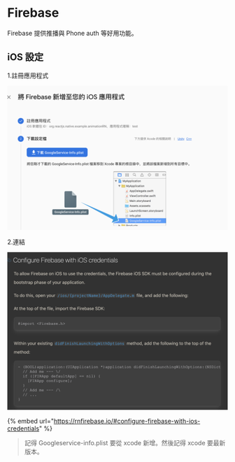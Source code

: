 # Firebase

Firebase 提供推播與 Phone auth 等好用功能。

## iOS 設定

1.註冊應用程式

![](<../../.gitbook/assets/截圖 2021-03-22 上午10.01.26.png>)

2.連結

![](<../../.gitbook/assets/截圖 2021-03-22 上午10.01.43.png>)

{% embed url="https://rnfirebase.io/#configure-firebase-with-ios-credentials" %}

> &#x20;記得 Googleservice-info.plist 要從 xcode 新增。然後記得 xcode 要最新版本。
